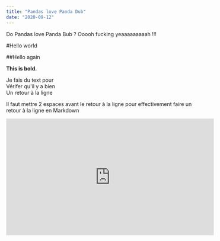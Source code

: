 ```yaml
---
title: "Pandas love Panda Dub"
date: "2020-09-12"
---
```


Do Pandas love Panda Bub ? Ooooh fucking yeaaaaaaaaah !!!

#Hello world

##Hello again

**This is bold.**

Je fais du text pour  
Vérifer qu'il y a bien  
Un retour à la ligne

Il faut mettre 2 espaces avant le retour à la ligne pour effectivement faire un retour à la ligne en Markdown

<iframe width="560" height="315" src="https://www.youtube.com/embed/4SZl1r2O_bY" frameborder="0" allowfullscreen></iframe>
